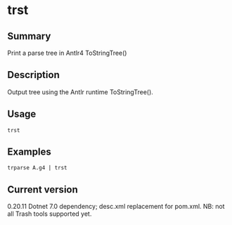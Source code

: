 # trst

## Summary

Print a parse tree in Antlr4 ToStringTree()

## Description

Output tree using the Antlr runtime ToStringTree().

## Usage

    trst

## Examples

    trparse A.g4 | trst

## Current version

0.20.11 Dotnet 7.0 dependency; desc.xml replacement for pom.xml. NB: not all Trash tools supported yet.
